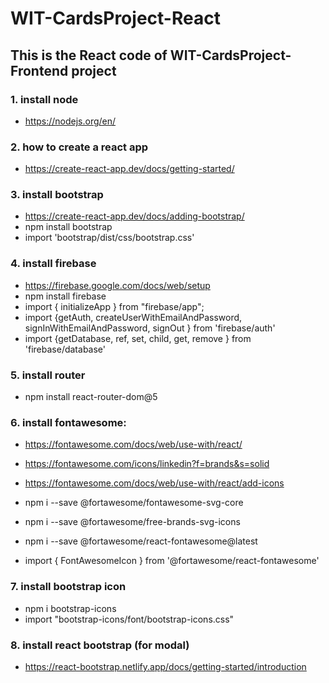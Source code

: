# WIT-CardsProject-React
## This is the React code of WIT-CardsProject-Frontend project
### 1. install node 
- https://nodejs.org/en/
### 2. how to create a react app 
- https://create-react-app.dev/docs/getting-started/
### 3. install bootstrap 
- https://create-react-app.dev/docs/adding-bootstrap/
- npm install bootstrap
- import 'bootstrap/dist/css/bootstrap.css'
### 4. install firebase
- https://firebase.google.com/docs/web/setup
- npm install firebase
- import { initializeApp } from "firebase/app";
- import {getAuth, createUserWithEmailAndPassword, signInWithEmailAndPassword, signOut } from 'firebase/auth'
- import {getDatabase, ref, set, child, get, remove } from 'firebase/database'
### 5. install router
- npm install react-router-dom@5
### 6. install fontawesome:
- https://fontawesome.com/docs/web/use-with/react/
- https://fontawesome.com/icons/linkedin?f=brands&s=solid
- https://fontawesome.com/docs/web/use-with/react/add-icons

- npm i --save @fortawesome/fontawesome-svg-core
- npm i --save @fortawesome/free-brands-svg-icons
- npm i --save @fortawesome/react-fontawesome@latest
- import { FontAwesomeIcon } from '@fortawesome/react-fontawesome'
### 7. install bootstrap icon
- npm i bootstrap-icons
- import "bootstrap-icons/font/bootstrap-icons.css"
### 8. install react bootstrap (for modal)
- https://react-bootstrap.netlify.app/docs/getting-started/introduction